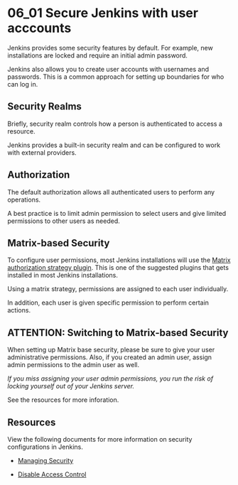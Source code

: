 # 06_01 Secure Jenkins with user acccounts
Jenkins provides some security features by default.  For example, new installations are locked and require an initial admin password.

Jenkins also allows you to create user accounts with usernames and passwords.  This is a common approach for setting up boundaries for who can log in.

## Security Realms
Briefly, security realm controls how a person is authenticated to access a resource.

Jenkins provides a built-in security realm and can be configured to work with external providers.

## Authorization
The default authorization allows all authenticated users to perform any operations.

A best practice is to limit admin permission to select users and give limited permissions to other users as needed.

## Matrix-based Security
To configure user permissions, most Jenkins installations will use the [Matrix authorization strategy plugin](https://plugins.jenkins.io/matrix-auth/).  This is one of the suggested plugins that gets installed in most Jenkins installations.

Using a matrix strategy, permissions are assigned to each user individually.  

In addition, each user is given specific permission to perform certain actions.

## ATTENTION: Switching to Matrix-based Security
When setting up Matrix base security, please be sure to give your user administrative permissions. Also, if you created an admin user, assign admin permissions to the admin user as well.

_*If you miss assigning your user admin permissions, you run the risk of locking yourself out of your Jenkins server.*_

See the resources for more inforation.

## Resources
View the following documents for more information on security configurations in Jenkins.

- [Managing Security](https://www.jenkins.io/doc/book/security/managing-security/)

- [Disable Access Control](https://www.jenkins.io/doc/book/security/access-control/disable/)
